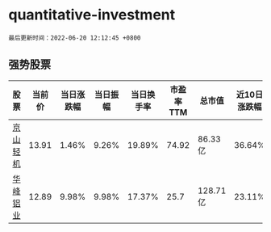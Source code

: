 # quantitative-investment

`最后更新时间：2022-06-20 12:12:45 +0800`

## 强势股票

|股票|当前价|当日涨跌幅|当日振幅|当日换手率|市盈率TTM|总市值|近10日涨跌幅|
|----|----|----|----|----|----|----|----|
|[京山轻机](https://xueqiu.com/S/SZ000821)|13.91|1.46%|9.26%|19.89%|74.92|86.33亿|36.64%|
|[华峰铝业](https://xueqiu.com/S/SH601702)|12.89|9.98%|9.98%|17.37%|25.7|128.71亿|23.11%|
